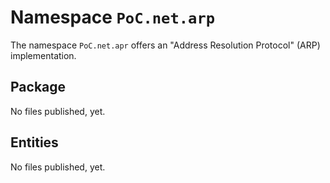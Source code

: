 # Namespace `PoC.net.arp`

The namespace `PoC.net.apr` offers an "Address Resolution Protocol" (ARP) implementation. 

## Package

No files published, yet.


## Entities

No files published, yet.
